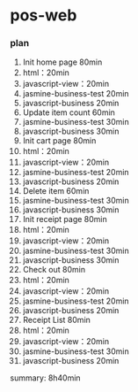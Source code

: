 # pos-web


### plan

1. Init home page 80min
  1. html：20min
  2. javascript-view：20min
  3. jasmine-business-test 20min
  4. javascript-business 20min
2. Update item count 60min
  1. jasmine-business-test 30min
  2. javascript-business 30min
3. Init cart page 80min
  1. html：20min
  2. javascript-view：20min
  3. jasmine-business-test 20min
  4. javascript-business 20min
4. Delete item 60min
  1. jasmine-business-test 30min
  2. javascript-business 30min
5. Init receipt page 80min
  1. html：20min
  2. javascript-view：20min
  3. jasmine-business-test 30min
  4. javascript-business 30min
6. Check out 80min
  1. html：20min
  2. javascript-view：20min
  3. jasmine-business-test 20min
  4. javascript-business 20min
7. Receipt List 80min
  1. html：20min
  2. javascript-view：20min
  3. jasmine-business-test 30min
  4. javascript-business 20min

summary: 8h40min
